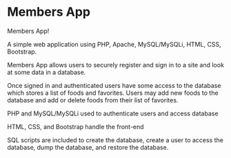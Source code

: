 # Members App
Members App! 

A simple web application using PHP, Apache, MySQL/MySQLi, HTML, CSS, Bootstrap.

Members App allows users to securely register and sign in to a site and look at some data in a database. 

Once signed in and authenticated users have some access to the database which stores a list of foods and favorites. Users may add new foods to the database and add or delete foods from their list of favorites. 

PHP and MySQL/MySQLi used to authenticate users and access database

HTML, CSS, and Bootstrap handle the front-end

SQL scripts are included to create the database, create a user to access the database, dump the database, and restore the database.
